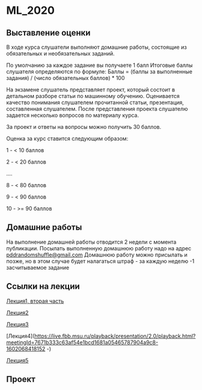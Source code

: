 # ML_2020

## Выставление оценки

В ходе курса слушатели выполняют домашние работы, состоящие из обязательных и необязательных заданий. 

По умолчанию за каждое задание вы получаете 1 балл
Итоговые баллы слушателя определяются по формуле: 
Баллы = (баллы за выполненные задания) / (число обязательных баллов) * 100

На экзамене слушатель представляет проект, который состоит в детальном разборе статьи по машинному обучению. 
Оценивается качество понимания слушателем прочитанной статьи, презентация, составленная слушателем.
После представления проекта слушателю задается несколько вопросов по материалу курса. 

За проект и ответы на вопросы можно получить 30 баллов. 

Оценка за курс ставится следующим образом:

1 - < 10 баллов

2 - < 20 баллов

....

8 - < 80 баллов

9 - < 90 баллов

10 - >= 90 баллов



## Домашние работы
На выполнение домашней работы отводится 2 недели с момента публикации. 
Посылать выполненную домашнюю работу надо на адрес pddrandomshuffle@gmail.com
Домашнюю работу можно присылать и позже, но в этом случае будет налагаться штраф - за каждую неделю -1 засчитываемое задание

## Ссылки на лекции

[Лекция1, вторая часть](https://live.fbb.msu.ru/playback/presentation/2.0/playback.html?meetingId=7671b333c63af54e1bcd1681a05465787904a9c8-1600253043310<Paste>)

[Лекция2](https://live.fbb.msu.ru/playback/presentation/2.0/playback.html?meetingId=7671b333c63af54e1bcd1681a05465787904a9c8-1600851092754)

[Лекция3](https://live.fbb.msu.ru/playback/presentation/2.0/playback.html?meetingId=7671b333c63af54e1bcd1681a05465787904a9c8-1601463809366)

[Лекция4](https://live.fbb.msu.ru/playback/presentation/2.0/playback.html?meetingId=7671b333c63af54e1bcd1681a05465787904a9c8-1602068418152 -)

[Лекция5](https://live.fbb.msu.ru/playback/presentation/2.0/playback.html?meetingId=7671b333c63af54e1bcd1681a05465787904a9c8-1602672936809) 


## Проект 
